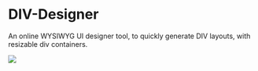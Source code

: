 # DIV-Designer
An online WYSIWYG UI designer tool, to quickly generate DIV layouts, with resizable div containers.

<img src="https://github.com/flaneurette/div-wysiwyg/blob/main/example.png.png" />
